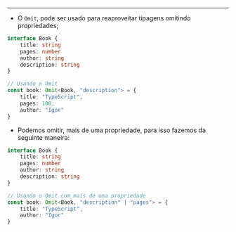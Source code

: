 ___
- O `Omit`, pode ser usado para reaproveitar tipagens omitindo propriedades;
```ts
interface Book {
	title: string
	pages: number
	author: string
	description: string
}

// Usando o Omit
const book: Omit<Book, "description"> = {
	title: "TypeScript",
	pages: 100,
	author: "Igor"
}
```
- Podemos omitir, mais de uma propriedade, para isso fazemos da seguinte maneira:
```ts
interface Book {
	title: string
	pages: number
	author: string
	description: string
}

// Usando o Omit com mais de uma propriedade
const book: Omit<Book, "description" | "pages"> = {
	title: "TypeScript",
	author: "Igor"
}
```